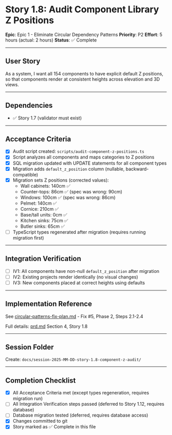 # Story 1.8: Audit Component Library Z Positions

**Epic**: Epic 1 - Eliminate Circular Dependency Patterns
**Priority**: P2
**Effort**: 5 hours (actual: 2 hours)
**Status**: ✅ Complete

---

## User Story

As a system,
I want all 154 components to have explicit default Z positions,
so that components render at consistent heights across elevation and 3D views.

---

## Dependencies

- ✅ Story 1.7 (validator must exist)

---

## Acceptance Criteria

- [x] Audit script created: `scripts/audit-component-z-positions.ts`
- [x] Script analyzes all components and maps categories to Z positions
- [x] SQL migration updated with UPDATE statements for all component types
- [x] Migration adds `default_z_position` column (nullable, backward-compatible)
- [x] Migration sets Z positions (corrected values):
  - Wall cabinets: 140cm ✅
  - Counter-tops: 86cm ✅ (spec was wrong: 90cm)
  - Windows: 100cm ✅ (spec was wrong: 86cm)
  - Pelmet: 140cm ✅
  - Cornice: 210cm ✅
  - Base/tall units: 0cm ✅
  - Kitchen sinks: 75cm ✅
  - Butler sinks: 65cm ✅
- [ ] TypeScript types regenerated after migration (requires running migration first)

---

## Integration Verification

- [ ] IV1: All components have non-null `default_z_position` after migration
- [ ] IV2: Existing projects render identically (no visual changes)
- [ ] IV3: New components placed at correct heights using defaults

---

## Implementation Reference

See [circular-patterns-fix-plan.md](../circular-patterns-fix-plan.md) - Fix #5, Phase 2, Steps 2.1-2.4

Full details: [prd.md](../prd.md) Section 4, Story 1.8

---

## Session Folder

Create: `docs/session-2025-MM-DD-story-1.8-component-z-audit/`

---

## Completion Checklist

- [x] All Acceptance Criteria met (except types regeneration, requires migration run)
- [ ] All Integration Verification steps passed (deferred to Story 1.12, requires database)
- [ ] Database migration tested (deferred, requires database access)
- [x] Changes committed to git
- [x] Story marked as ✅ Complete in this file
